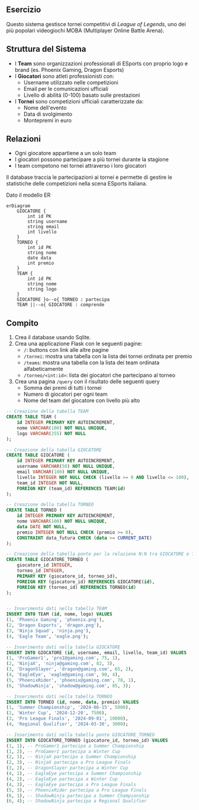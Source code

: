## Esercizio

Questo sistema gestisce tornei competitivi di _League of Legends_, uno dei più popolari videogiochi MOBA (Multiplayer Online Battle Arena).

## Struttura del Sistema

- I **Team** sono organizzazioni professionali di ESports con proprio logo e brand (es. Phoenix Gaming, Dragon Esports)
- I **Giocatori** sono atleti professionisti con:
  - Username utilizzato nelle competizioni
  - Email per le comunicazioni ufficiali
  - Livello di abilità (0-100) basato sulle prestazioni
- I **Tornei** sono competizioni ufficiali caratterizzate da:
  - Nome dell'evento
  - Data di svolgimento
  - Montepremi in euro

## Relazioni

- Ogni giocatore appartiene a un solo team
- I giocatori possono partecipare a più tornei durante la stagione
- I team competono nei tornei attraverso i loro giocatori

Il database traccia le partecipazioni ai tornei e permette di gestire le statistiche delle competizioni nella scena ESports italiana.

Dato il modello ER

```mermaid
erDiagram
    GIOCATORE {
        int id PK
        string username
        string email
        int livello
    }
    TORNEO {
        int id PK
        string nome
        date data
        int premio
    }
    TEAM {
        int id PK
        string nome
        string logo
    }
    GIOCATORE }o--o{ TORNEO : partecipa
    TEAM ||--o{ GIOCATORE : comprende
```

## Compito

1. Crea il database usando Sqlite.
2. Crea una applicazione Flask con le seguenti pagine:
   - `/`: buttons con link alle altre pagine
   - `/tornei`: mostra una tabella con la lista dei tornei ordinata per premio
   - `/teams`: mostra una tabella con la lista dei team ordinata alfabeticamente
   - `/torneo/<int:id>`: lista dei giocatori che partecipano al torneo
3. Crea una pagina `/query` con il risultato delle seguenti query
   - Somma dei premi di tutti i tornei
   - Numero di giocatori per ogni team
   - Nome del team del giocatore con livello più alto

```sql
-- Creazione della tabella TEAM
CREATE TABLE TEAM (
    id INTEGER PRIMARY KEY AUTOINCREMENT,
    nome VARCHAR(100) NOT NULL UNIQUE,
    logo VARCHAR(255) NOT NULL
);

-- Creazione della tabella GIOCATORE
CREATE TABLE GIOCATORE (
    id INTEGER PRIMARY KEY AUTOINCREMENT,
    username VARCHAR(50) NOT NULL UNIQUE,
    email VARCHAR(100) NOT NULL UNIQUE,
    livello INTEGER NOT NULL CHECK (livello >= 0 AND livello <= 100),
    team_id INTEGER NOT NULL,
    FOREIGN KEY (team_id) REFERENCES TEAM(id)
);

-- Creazione della tabella TORNEO
CREATE TABLE TORNEO (
    id INTEGER PRIMARY KEY AUTOINCREMENT,
    nome VARCHAR(100) NOT NULL UNIQUE,
    data DATE NOT NULL,
    premio INTEGER NOT NULL CHECK (premio >= 0),
    CONSTRAINT data_futura CHECK (data >= CURRENT_DATE)
);

-- Creazione della tabella ponte per la relazione N:N tra GIOCATORE e TORNEO
CREATE TABLE GIOCATORE_TORNEO (
    giocatore_id INTEGER,
    torneo_id INTEGER,
    PRIMARY KEY (giocatore_id, torneo_id),
    FOREIGN KEY (giocatore_id) REFERENCES GIOCATORE(id),
    FOREIGN KEY (torneo_id) REFERENCES TORNEO(id)
);


-- Inserimento dati nella tabella TEAM
INSERT INTO TEAM (id, nome, logo) VALUES
(1, 'Phoenix Gaming', 'phoenix.png'),
(2, 'Dragon Esports', 'dragon.png'),
(3, 'Ninja Squad', 'ninja.png'),
(4, 'Eagle Team', 'eagle.png');

-- Inserimento dati nella tabella GIOCATORE
INSERT INTO GIOCATORE (id, username, email, livello, team_id) VALUES
(1, 'ProGamer1', 'pro1@gaming.com', 75, 1),
(2, 'NinjaX', 'ninja@gaming.com', 82, 3),
(3, 'DragonSlayer', 'dragon@gaming.com', 65, 2),
(4, 'EagleEye', 'eagle@gaming.com', 90, 4),
(5, 'PhoenixRider', 'phoenix@gaming.com', 78, 1),
(6, 'ShadowNinja', 'shadow@gaming.com', 85, 3);

-- Inserimento dati nella tabella TORNEO
INSERT INTO TORNEO (id, nome, data, premio) VALUES
(1, 'Summer Championship', '2024-06-15', 5000),
(2, 'Winter Cup', '2024-12-20', 7500),
(3, 'Pro League Finals', '2024-09-01', 10000),
(4, 'Regional Qualifier', '2024-03-30', 3000);

-- Inserimento dati nella tabella ponte GIOCATORE_TORNEO
INSERT INTO GIOCATORE_TORNEO (giocatore_id, torneo_id) VALUES
(1, 1), -- ProGamer1 partecipa a Summer Championship
(1, 2), -- ProGamer1 partecipa a Winter Cup
(2, 1), -- NinjaX partecipa a Summer Championship
(2, 3), -- NinjaX partecipa a Pro League Finals
(3, 2), -- DragonSlayer partecipa a Winter Cup
(4, 1), -- EagleEye partecipa a Summer Championship
(4, 2), -- EagleEye partecipa a Winter Cup
(4, 3), -- EagleEye partecipa a Pro League Finals
(5, 3), -- PhoenixRider partecipa a Pro League Finals
(6, 1), -- ShadowNinja partecipa a Summer Championship
(6, 4); -- ShadowNinja partecipa a Regional Qualifier
```
